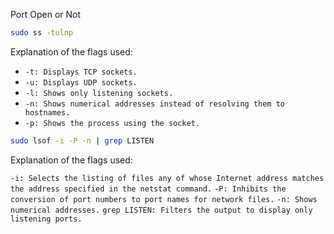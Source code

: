 Port Open or Not

   ```bash
   sudo ss -tulnp
   ```
Explanation of the flags used:

- `-t: Displays TCP sockets.`
- `-u: Displays UDP sockets.`
- `-l: Shows only listening sockets.`
- `-n: Shows numerical addresses instead of resolving them to hostnames.`
- `-p: Shows the process using the socket.`

```bash
sudo lsof -i -P -n | grep LISTEN
```
Explanation of the flags used:

`-i: Selects the listing of files any of whose Internet address matches the address specified in the netstat command.`
`-P: Inhibits the conversion of port numbers to port names for network files.`
`-n: Shows numerical addresses.`
`grep LISTEN: Filters the output to display only listening ports.`


